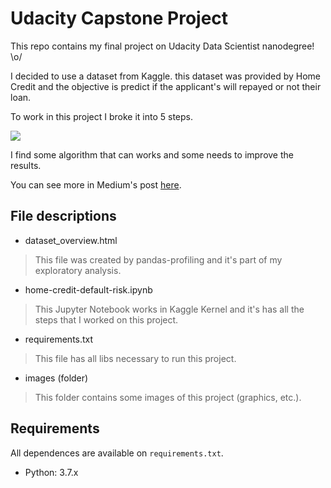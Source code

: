 # Udacity Capstone Project

This repo contains my final project on Udacity Data Scientist nanodegree! \o/

I decided to use a dataset from Kaggle. this dataset was provided by Home Credit and the objective is predict if the applicant's will repayed or not their loan.

To work in this project I broke it into 5 steps.

![](https://github.com/DougTrajano/udacity_capstone_project/blob/master/images/presentation.png)

I find some algorithm that can works and some needs to improve the results.

You can see more in Medium's post [here](https://medium.com/@dougtrajano/ia-applied-in-credit-risk-home-credit-b70412ef8f02).

## File descriptions

- dataset_overview.html
> This file was created by pandas-profiling and it's part of my exploratory analysis.

- home-credit-default-risk.ipynb
> This Jupyter Notebook works in Kaggle Kernel and it's has all the steps that I worked on this project.

- requirements.txt
> This file has all libs necessary to run this project.

- images (folder)
> This folder contains some images of this project (graphics, etc.).

## Requirements

All dependences are available on `requirements.txt`.

- Python: 3.7.x